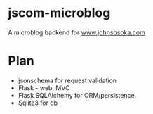 # jscom-microblog
A microblog backend for www.johnsosoka.com


# Plan

* jsonschema for request validation
* Flask - web, MVC
* Flask SQLAlchemy for ORM/persistence.
* Sqlite3 for db